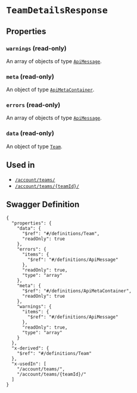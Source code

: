 # `TeamDetailsResponse` #







## Properties ##

### `warnings` (read-only) ###




An array of 
objects of type [`ApiMessage`](./../definitions/ApiMessage.mkd).


### `meta` (read-only) ###




An object of type [`ApiMetaContainer`](./../definitions/ApiMetaContainer.mkd).



### `errors` (read-only) ###




An array of 
objects of type [`ApiMessage`](./../definitions/ApiMessage.mkd).


### `data` (read-only) ###




An object of type [`Team`](./../definitions/Team.mkd).





## Used in ##

  + [`/account/teams/`](./../rest/api/v1beta0/account/teams/)
  + [`/account/teams/{teamId}/`](./../rest/api/v1beta0/account/teams/{teamId}/)

## Swagger Definition ##

    {
      "properties": {
        "data": {
          "$ref": "#/definitions/Team", 
          "readOnly": true
        }, 
        "errors": {
          "items": {
            "$ref": "#/definitions/ApiMessage"
          }, 
          "readOnly": true, 
          "type": "array"
        }, 
        "meta": {
          "$ref": "#/definitions/ApiMetaContainer", 
          "readOnly": true
        }, 
        "warnings": {
          "items": {
            "$ref": "#/definitions/ApiMessage"
          }, 
          "readOnly": true, 
          "type": "array"
        }
      }, 
      "x-derived": {
        "$ref": "#/definitions/Team"
      }, 
      "x-usedIn": [
        "/account/teams/", 
        "/account/teams/{teamId}/"
      ]
    }
